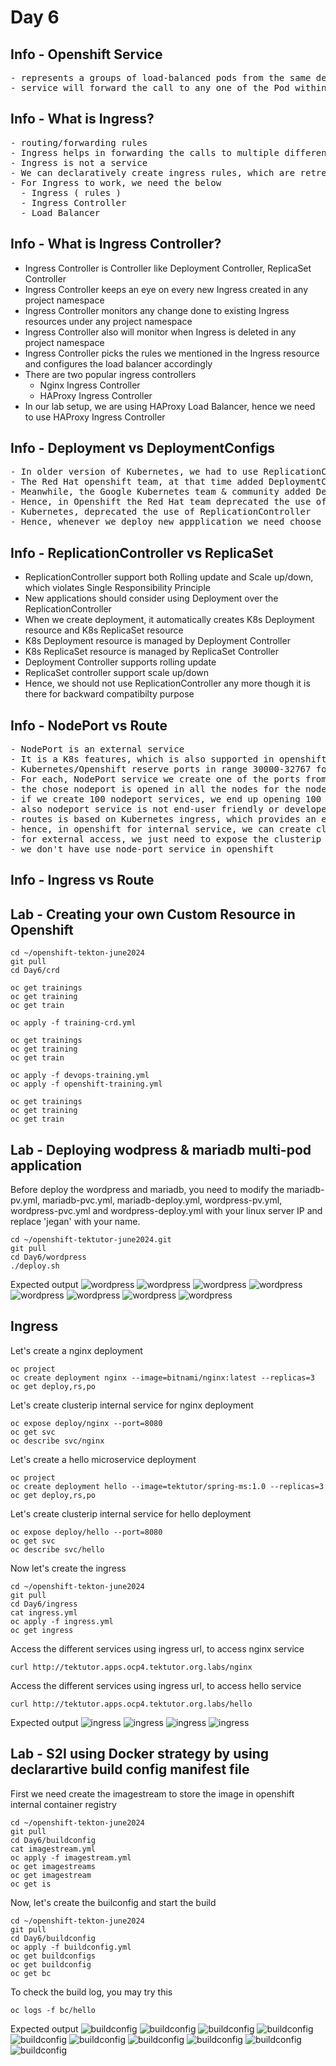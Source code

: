 # Day 6

## Info - Openshift Service
<pre>
- represents a groups of load-balanced pods from the same deployment
- service will forward the call to any one of the Pod within a single deployment
</pre>  

## Info - What is Ingress?
<pre>
- routing/forwarding rules
- Ingress helps in forwarding the calls to multiple different services pointing to different deployments
- Ingress is not a service
- We can declaratively create ingress rules, which are retreived by Ingress Controller, which then configures the load balancer with the forwarding rules we listing in the ingress
- For Ingress to work, we need the below
  - Ingress ( rules )
  - Ingress Controller
  - Load Balancer
</pre>

## Info - What is Ingress Controller?
- Ingress Controller is Controller like Deployment Controller, ReplicaSet Controller
- Ingress Controller keeps an eye on every new Ingress created in any project namespace
- Ingress Controller monitors any change done to existing Ingress resources under any project namespace
- Ingress Controller also will monitor when Ingress is deleted in any project namespace
- Ingress Controller picks the rules we mentioned in the Ingress resource and configures the load balancer accordingly
- There are two popular ingress controllers
  - Nginx Ingress Controller
  - HAProxy Ingress Controller
- In our lab setup, we are using HAProxy Load Balancer, hence we need to use HAProxy Ingress Controller

## Info - Deployment vs DeploymentConfigs
<pre>
- In older version of Kubernetes, we had to use ReplicationController to deploy applications into Kubernetes/Openshift
- The Red Hat openshift team, at that time added DeploymentConfig to allow deploying application in the declarative style as the ReplicationController doesn't support deploying application in the declarative style
- Meanwhile, the Google Kubernetes team & community added Deployment and ReplicaSet resource as an alternate for ReplicationController
- Hence, in Openshift the Red Hat team deprecated the use of DeploymentConfig as Deployment and DeploymentConfig pretty does the same
- Kubernetes, deprecated the use of ReplicationController
- Hence, whenever we deploy new appplication we need choose Deployment over the DeploymentConfig as DeploymentConfig internally uses ReplicationController
</pre>


## Info - ReplicationController vs ReplicaSet
- ReplicationController support both Rolling update and Scale up/down, which violates Single Responsibility Principle
- New applications should consider using Deployment over the ReplicationController
- When we create deployment, it automatically creates K8s Deployment resource and K8s ReplicaSet resource
- K8s Deployment resource is managed by Deployment Controller
- K8s ReplicaSet resource is managed by ReplicaSet Controller
- Deployment Controller supports rolling update
- ReplicaSet controller support scale up/down
- Hence, we should not use ReplicationController any more though it is there for backward compatibilty purpose
  
## Info - NodePort vs Route
<pre>
- NodePort is an external service
- It is a K8s features, which is also supported in openshift
- Kubernetes/Openshift reserve ports in range 30000-32767 for the purpose of NodePorts
- For each, NodePort service we create one of the ports from the above range will be alloted for the service
- the chose nodeport is opened in all the nodes for the nodeport service
- if we create 100 nodeport services, we end up opening 100 firewall ports on all the nodes, which is a security concern
- also nodeport service is not end-user friendly or developer friendly as they are accessed via node hostname/ip address, ideally the end-user should not have worry about about how many nodes are part of openshift
- routes is based on Kubernetes ingress, which provides an easy to access public url which is user-friendly as opposed to nodeport service
- hence, in openshift for internal service, we can create clusterip service
- for external access, we just need to expose the clusterip service as a route
- we don't have use node-port service in openshift
</pre>


## Info - Ingress vs Route


## Lab - Creating your own Custom Resource in Openshift
```
cd ~/openshift-tekton-june2024
git pull
cd Day6/crd

oc get trainings
oc get training
oc get train

oc apply -f training-crd.yml

oc get trainings
oc get training
oc get train

oc apply -f devops-training.yml
oc apply -f openshift-training.yml

oc get trainings
oc get training
oc get train
```

## Lab - Deploying wodpress & mariadb multi-pod application

Before deploy the wordpress and mariadb, you need to modify the mariadb-pv.yml, mariadb-pvc.yml, mariadb-deploy.yml, wordpress-pv.yml, wordpress-pvc.yml and wordpress-deploy.yml with your linux server IP and replace 'jegan' with your name.

```
cd ~/openshift-tektutor-june2024.git
git pull
cd Day6/wordpress
./deploy.sh
```

Expected output
![wordpress](wordpress1.png)
![wordpress](wordpress2.png)
![wordpress](wordpress3.png)
![wordpress](wordpress4.png)
![wordpress](wordpress5.png)
![wordpress](wordpress6.png)
![wordpress](wordpress7.png)
![wordpress](wordpress8.png)

## Ingress
Let's create a nginx deployment
```
oc project
oc create deployment nginx --image=bitnami/nginx:latest --replicas=3
oc get deploy,rs,po
```

Let's create clusterip internal service for nginx deployment
```
oc expose deploy/nginx --port=8080
oc get svc
oc describe svc/nginx
```

Let's create a hello microservice deployment
```
oc project
oc create deployment hello --image=tektutor/spring-ms:1.0 --replicas=3
oc get deploy,rs,po
```

Let's create clusterip internal service for hello deployment
```
oc expose deploy/hello --port=8080
oc get svc
oc describe svc/hello
```

Now let's create the ingress
```
cd ~/openshift-tekton-june2024
git pull
cd Day6/ingress
cat ingress.yml
oc apply -f ingress.yml
oc get ingress
```

Access the different services using ingress url, to access nginx service
```
curl http://tektutor.apps.ocp4.tektutor.org.labs/nginx
```

Access the different services using ingress url, to access hello service
```
curl http://tektutor.apps.ocp4.tektutor.org.labs/hello
```

Expected output
![ingress](ingress1.png)
![ingress](ingress2.png)
![ingress](ingress3.png)
![ingress](ingress4.png)

## Lab - S2I using Docker strategy by using declarartive build config manifest file

First we need create the imagestream to store the image in openshift internal container registry
```
cd ~/openshift-tekton-june2024
git pull
cd Day6/buildconfig
cat imagestream.yml
oc apply -f imagestream.yml
oc get imagestreams
oc get imagestream
oc get is
```

Now, let's create the builconfig and start the build
```
cd ~/openshift-tekton-june2024
git pull
cd Day6/buildconfig
oc apply -f buildconfig.yml
oc get buildconfigs
oc get buildconfig
oc get bc
```

To check the build log, you may try this
```
oc logs -f bc/hello
```

Expected output
![buildconfig](bc1.png)
![buildconfig](bc2.png)
![buildconfig](bc3.png)
![buildconfig](bc4.png)
![buildconfig](bc5.png)
![buildconfig](bc6.png)
![buildconfig](bc7.png)
![buildconfig](bc8.png)
![buildconfig](bc9.png)
![buildconfig](bc10.png)



